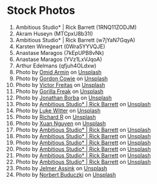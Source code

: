 # Stock Photos
1. Ambitious Studio* | Rick Barrett (1RNQ11ZODJM)
2. Akram Huseyn (MTCpxU8b31I)
3. Ambitious Studio* | Rick Barrett (w7jYaN7GqyA)
4. Karsten Winegeart (0Wra5YYVQJE)
5. Anastase Maragos (7kEpUPB8vNk)
6. Anastase Maragos (YVz1LxVJqoA)
7. Arthur Edelmans (qfjuh4OLdxw)
8. Photo by <a href="https://unsplash.com/@omidarmin?utm_content=creditCopyText&utm_medium=referral&utm_source=unsplash">Omid Armin</a> on <a href="https://unsplash.com/photos/woman-in-black-tank-top-and-black-pants-sitting-on-black-exercise-equipment-rAh9rA53UWk?utm_content=creditCopyText&utm_medium=referral&utm_source=unsplash">Unsplash</a>
9. Photo by <a href="https://unsplash.com/@gcowie?utm_content=creditCopyText&utm_medium=referral&utm_source=unsplash">Gordon Cowie</a> on <a href="https://unsplash.com/photos/man-in-red-tank-top-and-black-shorts-holding-black-and-silver-barbell-kQxzaqexhgA?utm_content=creditCopyText&utm_medium=referral&utm_source=unsplash">Unsplash</a>
10. Photo by <a href="https://unsplash.com/@victorfreitas?utm_content=creditCopyText&utm_medium=referral&utm_source=unsplash">Victor Freitas</a> on <a href="https://unsplash.com/photos/person-weightlifting-painting-vqDAUejnwKw?utm_content=creditCopyText&utm_medium=referral&utm_source=unsplash">Unsplash</a>
11. Photo by <a href="https://unsplash.com/@gorillafreak?utm_content=creditCopyText&utm_medium=referral&utm_source=unsplash">Gorilla Freak</a> on <a href="https://unsplash.com/photos/topless-man-wearing-black-and-white-cap-wt5jg8_WrJg?utm_content=creditCopyText&utm_medium=referral&utm_source=unsplash">Unsplash</a>
12. Photo by <a href="https://unsplash.com/@jonathanborba?utm_content=creditCopyText&utm_medium=referral&utm_source=unsplash">Jonathan Borba</a> on <a href="https://unsplash.com/photos/woman-wearing-gray-shirt-and-orange-leggings-H6wTktsFxik?utm_content=creditCopyText&utm_medium=referral&utm_source=unsplash">Unsplash</a>
13. Photo by <a href="https://unsplash.com/@weareambitious?utm_content=creditCopyText&utm_medium=referral&utm_source=unsplash">Ambitious Studio* | Rick Barrett</a> on <a href="https://unsplash.com/photos/a-gym-with-a-wall-of-exercise-equipment-MJhNmZ_DMds?utm_content=creditCopyText&utm_medium=referral&utm_source=unsplash">Unsplash</a>
14. Photo by <a href="https://unsplash.com/@lukewitter?utm_content=creditCopyText&utm_medium=referral&utm_source=unsplash">Luke Witter</a> on <a href="https://unsplash.com/photos/a-man-holding-a-dumbbell-in-a-gym-k47w6BeapCs?utm_content=creditCopyText&utm_medium=referral&utm_source=unsplash">Unsplash</a>
15. Photo by <a href="https://unsplash.com/@sepro?utm_content=creditCopyText&utm_medium=referral&utm_source=unsplash">Richard R</a> on <a href="https://unsplash.com/photos/a-man-with-no-shirt-in-a-gym-b-sz9vKfkrc?utm_content=creditCopyText&utm_medium=referral&utm_source=unsplash">Unsplash</a>
16. Photo by <a href="https://unsplash.com/@darthxuan?utm_content=creditCopyText&utm_medium=referral&utm_source=unsplash">Xuan Nguyen</a> on <a href="https://unsplash.com/photos/man-in-black-talking-to-boxer-inside-ring-jAke8NofTtE?utm_content=creditCopyText&utm_medium=referral&utm_source=unsplash">Unsplash</a>
17. Photo by <a href="https://unsplash.com/@weareambitious?utm_content=creditCopyText&utm_medium=referral&utm_source=unsplash">Ambitious Studio* | Rick Barrett</a> on <a href="https://unsplash.com/photos/a-gym-area-with-a-rack-of-exercise-equipment-3K7OhJYhkQ0?utm_content=creditCopyText&utm_medium=referral&utm_source=unsplash">Unsplash</a>
18. Photo by <a href="https://unsplash.com/@weareambitious?utm_content=creditCopyText&utm_medium=referral&utm_source=unsplash">Ambitious Studio* | Rick Barrett</a> on <a href="https://unsplash.com/photos/a-gym-filled-with-lots-of-machines-and-equipment-v5w5NbV2dmI?utm_content=creditCopyText&utm_medium=referral&utm_source=unsplash">Unsplash</a>
19. Photo by <a href="https://unsplash.com/@weareambitious?utm_content=creditCopyText&utm_medium=referral&utm_source=unsplash">Ambitious Studio* | Rick Barrett</a> on <a href="https://unsplash.com/photos/a-gym-with-a-variety-of-exercise-equipment-J2PUYtMwjac?utm_content=creditCopyText&utm_medium=referral&utm_source=unsplash">Unsplash</a>
20. Photo by <a href="https://unsplash.com/@weareambitious?utm_content=creditCopyText&utm_medium=referral&utm_source=unsplash">Ambitious Studio* | Rick Barrett</a> on <a href="https://unsplash.com/photos/a-bike-parked-in-front-of-a-garage-door-YiMP5EGR670?utm_content=creditCopyText&utm_medium=referral&utm_source=unsplash">Unsplash</a>
21. Photo by <a href="https://unsplash.com/@weareambitious?utm_content=creditCopyText&utm_medium=referral&utm_source=unsplash">Ambitious Studio* | Rick Barrett</a> on <a href="https://unsplash.com/photos/a-gym-filled-with-lots-of-machines-and-equipment-aw9cszR7FGU?utm_content=creditCopyText&utm_medium=referral&utm_source=unsplash">Unsplash</a>
22. Photo by <a href="https://unsplash.com/@weareambitious?utm_content=creditCopyText&utm_medium=referral&utm_source=unsplash">Ambitious Studio* | Rick Barrett</a> on <a href="https://unsplash.com/photos/a-gym-filled-with-machines-and-equipment-aamHZCTbMN8?utm_content=creditCopyText&utm_medium=referral&utm_source=unsplash">Unsplash</a>
23. Photo by <a href="https://unsplash.com/@jelmerassink?utm_content=creditCopyText&utm_medium=referral&utm_source=unsplash">Jelmer Assink</a> on <a href="https://unsplash.com/photos/barbell-on-rack-gzeTjGu3b_k?utm_content=creditCopyText&utm_medium=referral&utm_source=unsplash">Unsplash</a>
24. Photo by <a href="https://unsplash.com/@buduczki?utm_content=creditCopyText&utm_medium=referral&utm_source=unsplash">Norbert Buduczki</a> on <a href="https://unsplash.com/photos/topless-man-with-hands-up-tM-AOYwCK_Y?utm_content=creditCopyText&utm_medium=referral&utm_source=unsplash">Unsplash</a>
